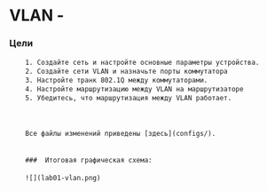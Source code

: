 # VLAN -

### Цели

        1. Создайте сеть и настройте основные параметры устройства.
        2. Создайте сети VLAN и назначьте порты коммутатора
        3. Настройте транк 802.1Q между коммутаторами.
        4. Настройте маршрутизацию между VLAN на маршрутизаторе
        5. Убедитесь, что маршрутизация между VLAN работает.



        Все файлы изменений приведены [здесь](configs/).


        ###  Итоговая графическая схема:
        
        ![](lab01-vlan.png)